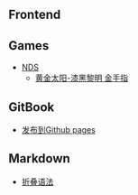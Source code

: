 
## Frontend


## Games

- [NDS]()
    - [黄金太阳-漆黑黎明 金手指](Games/NDS/黄金太阳-漆黑黎明.md)

## GitBook

- [发布到Github pages](GitBook/Gitbook.md)

## Markdown

- [折叠语法](Markdown/折叠语法.md)